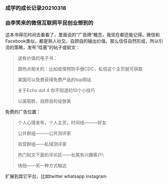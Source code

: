 ### 成学的成长记录20210318

### 由李笑来的微信互联网平民创业想到的

这本书得花时间去看看了，里面说的“广告牌”概念，我现在都还能记得。微信和Facebook类似，都是熟人社交。自顾自的输出价值，那么信任自然形成，所以引流的策略，发布“哇塞”的帖子或软文：

> 送有价值的电子书：
>
> 跟热点相关的：比如疫情预防手册CDC，私信这个主页就可获取
>
> 美国可以免费获得免费产品的top网站
>
> 关于Echo dot 4 你不知道的10个小技巧
>
> 以美取胜，自顾自的绽放美

免费的广告位置：

> 个人心情发布，个人主页，时间线———好友
>
> 公共群组———公共测评家
>
> 自营群组——私域测评家
>
> 热门贴文下面的评论区——长尾有兴趣客户\
>
> 快拍——另一种方式触达

扩展到其它平台，比如twitter whatsapp instagram 